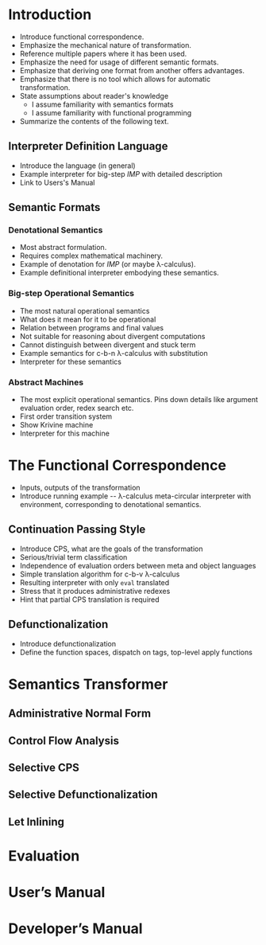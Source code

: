 # Introduction
- Introduce functional correspondence.
- Emphasize the mechanical nature of transformation.
- Reference multiple papers where it has been used.
- Emphasize the need for usage of different semantic formats.
- Emphasize that deriving one format from another offers advantages.
- Emphasize that there is no tool which allows for automatic transformation.
- State assumptions about reader's knowledge
  + I assume familiarity with semantics formats
  + I assume familiarity with functional programming
- Summarize the contents of the following text.

## Interpreter Definition Language
- Introduce the language (in general)
- Example interpreter for big-step _IMP_ with detailed description
- Link to Users's Manual

## Semantic Formats
### Denotational Semantics
- Most abstract formulation.
- Requires complex mathematical machinery.
- Example of denotation for _IMP_ (or maybe λ-calculus).
- Example definitional interpreter embodying these semantics.

### Big-step Operational Semantics
- The most natural operational semantics
- What does it mean for it to be operational
- Relation between programs and final values
- Not suitable for reasoning about divergent computations
- Cannot distinguish between divergent and stuck term
- Example semantics for c-b-n λ-calculus with substitution
- Interpreter for these semantics

### Abstract Machines
- The most explicit operational semantics.
  Pins down details like argument evaluation order, redex search etc.  
- First order transition system
- Show Krivine machine
- Interpreter for this machine

# The Functional Correspondence
- Inputs, outputs of the transformation
- Introduce running example -- λ-calculus meta-circular interpreter with environment, corresponding to denotational semantics.
## Continuation Passing Style
- Introduce CPS, what are the goals of the transformation
- Serious/trivial term classification
- Independence of evaluation orders between meta and object languages
- Simple translation algorithm for c-b-v λ-calculus
- Resulting interpreter with only `eval` translated
- Stress that it produces administrative redexes
- Hint that partial CPS translation is required

## Defunctionalization
- Introduce defunctionalization
- Define the function spaces, dispatch on tags, top-level apply functions

# Semantics Transformer
## Administrative Normal Form
## Control Flow Analysis
## Selective CPS
## Selective Defunctionalization
## Let Inlining

# Evaluation

# User’s Manual

# Developer’s Manual
